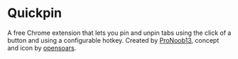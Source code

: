 # Quickpin
A free Chrome extension that lets you pin and unpin tabs using the click of a button and using a configurable hotkey. Created by [ProNoob13](https://twitter.com/ProNoob13/), concept and icon by [opensoars](https://github.com/opensoars/).